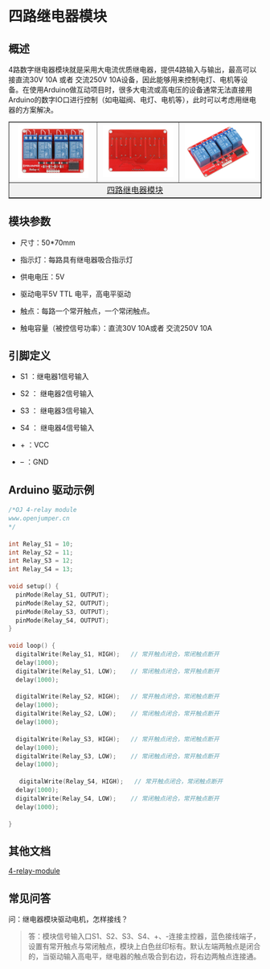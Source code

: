 # 四路继电器模块

## 概述

4路数字继电器模块就是采用大电流优质继电器，提供4路输入与输出，最高可以接直流30V 10A 或者 交流250V 10A设备，因此能够用来控制电灯、电机等设备。在使用Arduino做互动项目时，很多大电流或高电压的设备通常无法直接用Arduino的数字IO口进行控制（如电磁阀、电灯、电机等），此时可以考虑用继电器的方案解决。

<table border="1">

<tr>
  <td align="center"><img src="../img/OJXM21/01.jpg" width=87% /></td>
  <td align="center"><img src="../img/OJXM21/02.jpg" width=95% /></td>
  <td align="center"><img src="../img/OJXM21/03.jpg" width=95% /></td>
</tr>
<tr>
  <td style="background-color:rgb(232,232,232,0.5) "colspan="3" align="center"><a href="https://item.taobao.com/item.htm?id=589830550033"><font style="font-size:16px"> 四路继电器模块 </font></a> </td>
</tr>
</table>


## 模块参数

+ 尺寸：50*70mm

+ 指示灯：每路具有继电器吸合指示灯

+ 供电电压：5V

+ 驱动电平5V TTL 电平，高电平驱动

+ 触点：每路一个常开触点，一个常闭触点。

+ 触电容量（被控信号功率）：直流30V 10A或者 交流250V 10A

## 引脚定义

+ S1 ：继电器1信号输入

+ S2 ： 继电器2信号输入

+ S3 ： 继电器3信号输入

+ S4 ： 继电器4信号输入

+ \+ ：VCC

+ – ：GND

## Arduino 驱动示例

```C++
/*OJ 4-relay module 
www.openjumper.cn
*/

int Relay_S1 = 10;            
int Relay_S2 = 11; 
int Relay_S3 = 12;
int Relay_S4 = 13; 

void setup() {                
  pinMode(Relay_S1, OUTPUT);     
  pinMode(Relay_S2, OUTPUT);  
  pinMode(Relay_S3, OUTPUT);  
  pinMode(Relay_S4, OUTPUT);   
}

void loop() {
  digitalWrite(Relay_S1, HIGH);   // 常开触点闭合，常闭触点断开
  delay(1000);               
  digitalWrite(Relay_S1, LOW);    // 常闭触点闭合，常开触点断开
  delay(1000);   

  digitalWrite(Relay_S2, HIGH);   // 常开触点闭合，常闭触点断开
  delay(1000);               
  digitalWrite(Relay_S2, LOW);    // 常闭触点闭合，常开触点断开
  delay(1000);      

  digitalWrite(Relay_S3, HIGH);   // 常开触点闭合，常闭触点断开
  delay(1000);               
  digitalWrite(Relay_S3, LOW);    // 常闭触点闭合，常开触点断开
  delay(1000); 

   digitalWrite(Relay_S4, HIGH);   // 常开触点闭合，常闭触点断开
  delay(1000);               
  digitalWrite(Relay_S4, LOW);    // 常闭触点闭合，常开触点断开
  delay(1000);  

}
```
## 其他文档
 [4-relay-module](http://www.openjumper.cn/wp-content/uploads/2013/08/4-relay-module.pdf)

## 常见问答

问：继电器模块驱动电机，怎样接线？

> 答：模块信号输入口S1、S2、S3、S4、+、-连接主控器，蓝色接线端子，设置有常开触点与常闭触点，模块上白色丝印标有。默认左端两触点是闭合的，当驱动输入高电平，继电器的触点吸合到右边，将右边两触点连接通。